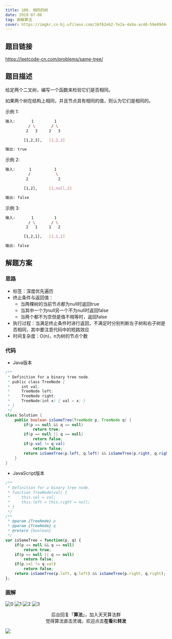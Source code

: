 ```yaml
---
title: 100. 相同的树
date: 2019-07-06
tag: 画解算法
cover: https://imgkr.cn-bj.ufileos.com/16f62eb2-7e2a-4a9a-ac40-59e09d44f4bf.png
---
```


## 题目链接

https://leetcode-cn.com/problems/same-tree/

## 题目描述

给定两个二叉树，编写一个函数来检验它们是否相同。

如果两个树在结构上相同，并且节点具有相同的值，则认为它们是相同的。

示例 1:

```bash
输入:       1         1
          / \       / \
         2   3     2   3

        [1,2,3],   [1,2,3]

输出: true
```

示例 2:

```bash
输入:      1          1
          /           \
         2             2

        [1,2],     [1,null,2]

输出: false
```

示例 3:

```bash
输入:       1         1
          / \       / \
         2   1     1   2

        [1,2,1],   [1,1,2]

输出: false
```

## 解题方案

### 思路

- 标签：深度优先遍历
- 终止条件与返回值：
  - 当两棵树的当前节点都为null时返回true
  - 当其中一个为null另一个不为null时返回false
  - 当两个都不为空但是值不相等时，返回false
- 执行过程：当满足终止条件时进行返回，不满足时分别判断左子树和右子树是否相同，其中要注意代码中的短路效应
- 时间复杂度：O(n)，n为树的节点个数

### 代码

- Java版本

```Java
/**
 * Definition for a binary tree node.
 * public class TreeNode {
 *     int val;
 *     TreeNode left;
 *     TreeNode right;
 *     TreeNode(int x) { val = x; }
 * }
 */
class Solution {
    public boolean isSameTree(TreeNode p, TreeNode q) {
        if(p == null && q == null) 
            return true;
        if(p == null || q == null) 
            return false;
        if(p.val != q.val) 
            return false;
        return isSameTree(p.left, q.left) && isSameTree(p.right, q.right);
    }
}
```

- JavaScript版本

```JavaScript
/**
 * Definition for a binary tree node.
 * function TreeNode(val) {
 *     this.val = val;
 *     this.left = this.right = null;
 * }
 */
/**
 * @param {TreeNode} p
 * @param {TreeNode} q
 * @return {boolean}
 */
var isSameTree = function(p, q) {
    if(p == null && q == null) 
        return true;
    if(p == null || q == null) 
        return false;
    if(p.val != q.val) 
        return false;
    return isSameTree(p.left, q.left) && isSameTree(p.right, q.right);
};
```


### 画解

![0](https://imgkr.cn-bj.ufileos.com/30c3cae4-032a-419f-9519-a6f3cd1c6f03.png)
![1](https://imgkr.cn-bj.ufileos.com/21e6b012-d04b-4b83-8f93-e4bef6fbd1b3.png)
![2](https://imgkr.cn-bj.ufileos.com/1f1e3506-132d-4aff-a99f-6b0d845a605e.png)
![3](https://imgkr.cn-bj.ufileos.com/16f62eb2-7e2a-4a9a-ac40-59e09d44f4bf.png)

<span style="display:block;text-align:center;">后台回复「<strong>算法</strong>」，加入天天算法群</span>
<span style="display:block;text-align:center;">觉得算法直击灵魂，欢迎点击<strong>在看</strong>和<strong>转发</strong></span>

![](https://imgkr.cn-bj.ufileos.com/741c4d5c-cfb4-43d9-858b-146661b590df.gif)
